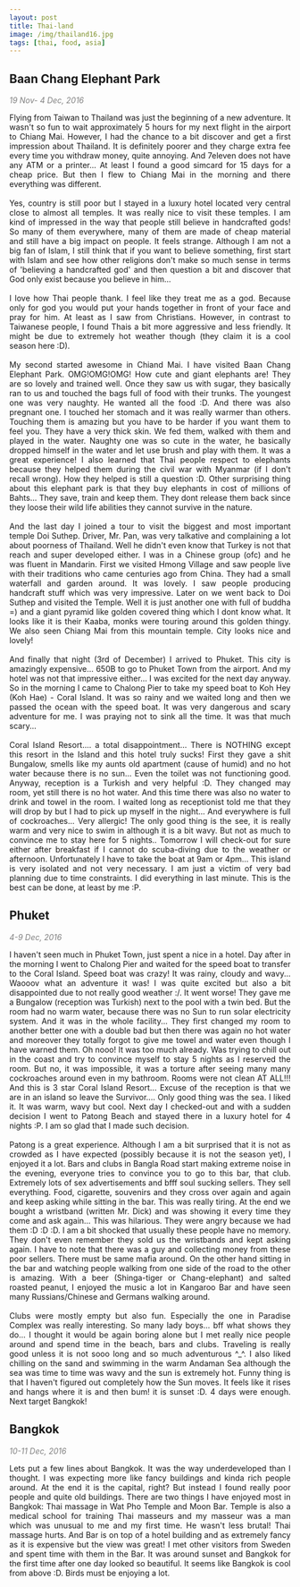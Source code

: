 ```yaml
---
layout: post
title: Thai-land
image: /img/thailand16.jpg
tags: [thai, food, asia]
---
```


<h2>Baan Chang Elephant Park</h2>
<font color="#808080">
<em>19 Nov- 4 Dec, 2016</em>
</font>
<p align="justify">
Flying from Taiwan to Thailand was just the beginning of a new adventure. It wasn't so fun to wait approximately 5 hours for my next flight in the airport to Chiang Mai. However, I had the chance to a bit discover and get a first impression about Thailand. It is definitely poorer and they charge extra fee every time you withdraw money, quite annoying. And 7eleven does not have any ATM or a printer... At least I found a good simcard for 15 days for a cheap price. But then I flew to Chiang Mai in the morning and there everything was different. 
<br><br>
Yes, country is still poor but I stayed in a luxury hotel located very central close to almost all temples. It was really nice to visit these temples. I am kind of impressed in the way that people still believe in handcrafted gods! So many of them everywhere, many of them are made of cheap material and still have a big impact on people. It feels strange. Although I am not a big fan of Islam, I still think that if you want to believe something, first start with Islam and see how other religions don't make so much sense in terms of 'believing a handcrafted god' and then question a bit and discover that God only exist because you believe in him...
<br><br>
I love how Thai people thank. I feel like they treat me as a god. Because only for god you would put your hands together  in front of your face and pray for him. At least as I saw from Christians. However, in contrast to Taiwanese people, I found Thais a bit more aggressive and less friendly. It might be due to extremely hot weather though (they claim it is a cool season here :D).
<br><br>
My second started awesome in Chiand Mai. I have visited Baan Chang Elephant Park. OMG!OMG!OMG! How cute and giant elephants are! They are so lovely and trained well. Once they saw us with sugar, they basically ran to us and touched the bags full of food with their trunks. The youngest one was very naughty. He wanted all the food :D. And there was also pregnant one. I touched her stomach and it was really warmer than others. Touching them is amazing but you have to be harder if you want them to feel you. They have a very thick skin. We fed them, walked with them and played in the water. Naughty one was so cute in the water, he basically dropped himself in the water and let use brush and play with them. It was a great experience! I also learned that Thai people respect to elephants because they helped them during the civil war with Myanmar (if I don't recall wrong). How they helped is still a question :D. Other surprising thing about this elephant park is that they buy elephants in cost of millions of Bahts... They save, train and keep them. They dont release them back since they loose their wild life abilities they cannot survive in the nature.
<br><br>
And the last day I joined a tour to visit the biggest and most important temple Doi Suthep. Driver, Mr. Pan, was very talkative and complaining a lot about poorness of Thailand. Well he didn't even know that Turkey is not that reach and super developed either. I was in a Chinese group (ofc) and he was fluent in Mandarin. First we visited Hmong Village and saw people live with their traditions who came centuries ago from China. They had a small waterfall and garden around. It was lovely. I saw people producing handcraft stuff which was very impressive. Later on we went back to Doi Suthep and visited the Temple. Well it is just another one with full of buddha =) and a giant pyramid like golden covered thing which I dont know what. It looks like it is their Kaaba, monks were touring around this golden thingy. We also seen Chiang Mai from this mountain temple. City looks nice and lovely!
<br><br>
And finally that night (3rd of December) I arrived to Phuket. This city is amazingly expensive... 650B to go to Phuket Town from the airport. And my hotel was not that impressive either... I was excited for the next day anyway. So in the morning I came to Chalong Pier to take my speed boat to Koh Hey (Koh Hae) - Coral Island. It was so rainy and we waited long and then we passed the ocean with the speed boat. It was very dangerous and scary adventure for me. I was praying not to sink all the time. It was that much scary...
<br><br>
Coral Island Resort.... a total disappointment... There is NOTHING except this resort in the Island and this hotel truly sucks! First they gave a shit Bungalow, smells like my aunts old apartment (cause of humid) and no hot water because there is no sun... Even the toilet was not functioning good. Anyway, reception is a Turkish and very helpful :D. They changed may room, yet still there is no hot water. And this time there was also no water to drink and towel in the room. I waited long as receptionist told me that they will drop by but I had to pick up myself in the night... And everywhere is full of cockroaches... Very allergic! The only good thing is the see, it is really warm and very nice to swim in although it is a bit wavy. But not as much to convince me to stay here for 5 nights.. Tomorrow I will check-out for sure either after breakfast if I cannot do scuba-diving due to the weather or afternoon. Unfortunately I have to take the boat at 9am or 4pm... This island is very isolated and not very necessary. I am just a victim of very bad planning due to time constraints. I did everything in last minute. This is the best can be done, at least by me :P. 
</p>

<h2>Phuket</h2>
<font color="#808080">
<em>4-9 Dec, 2016</em>
</font>
<p align="justify">
I haven't seen much in Phuket Town, just spent a nice in a hotel. Day after in the morning I went to Chalong Pier and waited for the speed boat to transfer to the Coral Island. Speed boat was crazy! It was rainy, cloudy and wavy... Waooov what an adventure it was! I was quite excited but also a bit disappointed due to not really good weather :/. It went worse! They gave me a Bungalow (reception was Turkish) next to the pool with a twin bed. But the room had no warm water, because there was no Sun to run solar electricity system. And it was in the whole facility... They first changed my room to another better one with a double bad but then there was again no hot water and moreover they totally forgot to give me towel and water even though I have warned them. Oh nooo! It was too much already. Was trying to chill out in the coast and try to convince myself to stay 5 nights as I reserved the room. But no, it was impossible, it was a torture after seeing many many cockroaches around even in my bathroom. Rooms were not clean AT ALL!!! And this is 3 star Coral Island Resort... Excuse of the reception is that we are in an island so leave the Survivor.... Only good thing was the sea. I liked it. It was warm, wavy but cool. Next day I checked-out and with a sudden decision I went to Patong Beach and stayed there in a luxury hotel for 4 nights :P. I am so glad that I made such decision.
<br><br>
Patong is a great experience. Although I am a bit surprised that it is not as crowded as I have expected (possibly because it is not the season yet), I enjoyed it a lot. Bars and clubs in Bangla Road start making extreme noise in the evening, everyone tries to convince you to go to this bar, that club. Extremely lots of sex advertisements and bfff soul sucking sellers. They sell everything. Food, cigarette, souvenirs and they cross over again and again and keep asking while sitting in the bar. This was really tiring. At the end we bought a wristband (written Mr. Dick) and was showing it every time they come and ask again... This was hilarious. They were angry because we had them :D :D :D. I am a bit shocked that usually these people have no memory. They don't even remember they sold us the wristbands and kept asking again. I have to note that there was a guy and collecting money from these poor sellers. There must be same mafia around. On the other hand sitting in the bar and watching people walking from one side of the road to the other is amazing. With a beer (Shinga-tiger or Chang-elephant) and salted roasted peanut, I enjoyed the music a lot in Kangaroo Bar and have seen many Russians/Chinese and Germans walking around. 
<br><br>
Clubs were mostly empty but also fun. Especially the one in Paradise Complex was really interesting. So many lady boys... bff what shows they do... I thought it would be again boring alone but I met really nice people around and spend time in the beach, bars and clubs. Traveling is really good unless it is not sooo long and so much adventurous ^_^.  I also liked chilling on the sand and swimming in the warm Andaman Sea although the sea was time to time was wavy and the sun is extremely hot. Funny thing is that I haven't figured out completely how the Sun moves. It feels like it rises and hangs where it is and then bum! it is sunset :D. 4 days were enough. Next target Bangkok!
</p>

<h2>Bangkok</h2>
<font color="#808080">
<em>10-11 Dec, 2016</em>
</font>
<p align="justify">
Lets put a few lines about Bangkok. It was the way underdeveloped than I thought. I was expecting more like fancy buildings and kinda rich people around. At the end it is the capital, right? But instead I found really poor people and quite old buildings. There are two things I have enjoyed most in Bangkok: Thai massage in Wat Pho Temple and Moon Bar. Temple is also a medical school for training Thai masseurs and my masseur was a man which was unusual to me and my first time. He wasn't less brutal! Thai massage hurts.  And Bar is on top of a hotel building and as extremely fancy as it is expensive but the view was great! I met other visitors from Sweden and spent time with them in the Bar. It was around sunset and Bangkok for the first time after one day looked so beautiful. It seems like Bangkok is cool from above :D. Birds must be enjoying a lot.
</p>